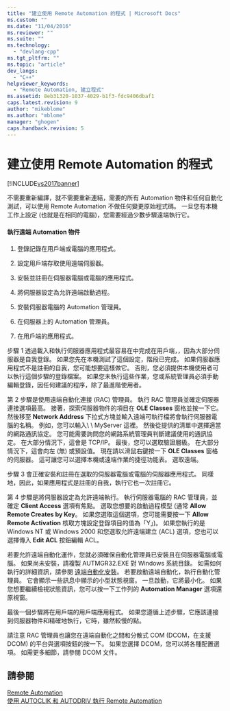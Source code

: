 ```yaml
---
title: "建立使用 Remote Automation 的程式 | Microsoft Docs"
ms.custom: ""
ms.date: "11/04/2016"
ms.reviewer: ""
ms.suite: ""
ms.technology: 
  - "devlang-cpp"
ms.tgt_pltfrm: ""
ms.topic: "article"
dev_langs: 
  - "C++"
helpviewer_keywords: 
  - "Remote Automation, 建立程式"
ms.assetid: 8eb31320-1037-4029-b1f3-fdc9406dbaf1
caps.latest.revision: 9
author: "mikeblome"
ms.author: "mblome"
manager: "ghogen"
caps.handback.revision: 5
---
```

# 建立使用 Remote Automation 的程式
[!INCLUDE[vs2017banner](../assembler/inline/includes/vs2017banner.md)]

不需要重新編譯，就不需要重新連結，需要的所有 Automation 物件和任何自動化測試，可以使用 Remote Automation 不做任何變更原始程式碼。  一旦您有本機工作上設定 \(也就是在相同的電腦\)，您需要經過少數步驟遠端執行它。  
  
#### 執行遠端 Automation 物件  
  
1.  登錄記錄在用戶端或電腦的應用程式。  
  
2.  設定用戶端存取使用遠端伺服器。  
  
3.  安裝並註冊在伺服器電腦或電腦的應用程式。  
  
4.  將伺服器設定為允許遠端啟動過程。  
  
5.  安裝伺服器電腦的 Automation 管理員。  
  
6.  在伺服器上的 Automation 管理員。  
  
7.  在用戶端的應用程式。  
  
 步驟 1 透過載入和執行伺服器應用程式最容易在中完成在用戶端，，因為大部分伺服器是自我登錄。  如果您先在本機測試了這個設定，階段已完成。  如果伺服器應用程式不是註冊的自我，您可能想要這樣做它。  否則，您必須提供本機使用者可以執行這個步驟的登錄檔案。  如果您未執行這些作業，您或系統管理員必須手動編輯登錄，因任何建議的程序，除了最進階使用者。  
  
 第 2 步驟是使用遠端自動化連接 \(RAC\) 管理員。  執行 RAC 管理員並確定伺服器連接選項最高。  接著，探索伺服器物件的項目在 **OLE Classes** 窗格並按一下它。  然後移至 **Network Address** 下拉式方塊並輸入遠端可執行檔將會執行伺服器電腦的名稱。  例如，您可以輸入\\ \\ MyServer 這裡。  然後從提供的清單中選擇適當的網路通訊協定。  您可能需要詢問您的網路系統管理員判斷建議使用的通訊協定。  在大部分情況下，這會是 TCP\/IP。  最後，您可以選取驗證層級。  在大部分情況下，這會向左 \(無\) 或預設值。  現在請以滑鼠右鍵按一下 **OLE Classes** 窗格的伺服器。  這可讓您可以選擇本機或遠端作業的捷徑功能表。  選取遠端。  
  
 步驟 3 會正確安裝和註冊在選取的伺服器電腦或電腦的伺服器應用程式。  同樣地，因此，如果應用程式是註冊的自我，執行它也一次註冊它。  
  
 第 4 步驟是將伺服器設定為允許遠端執行。  執行伺服器電腦的 RAC 管理員，並確定 **Client Access** 選項有焦點。  選取您想要的啟動過程模型 \(通常 **Allow Remote Creates by Key**。  如果您選取這個選項，您可能需要按一下 **Allow Remote Activation** 核取方塊設定登錄項目的值為「Y」\)。  如果您執行的是 Windows NT 或 Windows 2000 和您選取允許遠端建立 \(ACL\) 選項，您也可以選擇傳入 **Edit ACL** 按鈕編輯 ACL。  
  
 若要允許遠端自動化運作，您就必須確保自動化管理員已安裝且在伺服器電腦或電腦。  如果尚未安裝，請複製 AUTMGR32.EXE 對 Windows 系統目錄。  如需如何執行的詳細資訊，請參閱 [遠端自動化安裝](../mfc/remote-automation-installation.md)。  若要啟動遠端自動化，執行自動化管理員。  它會顯示一些訊息中顯示的小型狀態視窗。  一旦啟動，它將最小化。  如果您想要繼續檢視狀態資訊，您可以按一下工作列的 **Automation Manager** 選項還原視窗。  
  
 最後一個步驟將在用戶端的用戶端應用程式。  如果您遵循上述步驟，它應該連接到伺服器物件和精確地執行，它時，雖然較慢的點。  
  
 請注意 RAC 管理員也讓您在遠端自動化之間和分散式 COM \(DCOM，在支援 DCOM\) 的平台與選項按鈕的按一下。  如果您選擇 DCOM，您可以將各種配置選項。  如需更多細節，請參閱 DCOM 文件。  
  
## 請參閱  
 [Remote Automation](../mfc/remote-automation.md)   
 [使用 AUTOCLIK 和 AUTODRIV 執行 Remote Automation](../mfc/running-remote-automation-using-autoclik-and-autodriv.md)